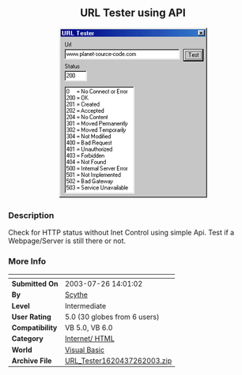 ﻿<div align="center">

## URL Tester using API

<img src="PIC2003726140384967.gif">
</div>

### Description

Check for HTTP status without Inet Control using simple Api. Test if a Webpage/Server is still there or not.
 
### More Info
 


<span>             |<span>
---                |---
**Submitted On**   |2003-07-26 14:01:02
**By**             |[Scythe](https://github.com/Planet-Source-Code/PSCIndex/blob/master/ByAuthor/scythe.md)
**Level**          |Intermediate
**User Rating**    |5.0 (30 globes from 6 users)
**Compatibility**  |VB 5\.0, VB 6\.0
**Category**       |[Internet/ HTML](https://github.com/Planet-Source-Code/PSCIndex/blob/master/ByCategory/internet-html__1-34.md)
**World**          |[Visual Basic](https://github.com/Planet-Source-Code/PSCIndex/blob/master/ByWorld/visual-basic.md)
**Archive File**   |[URL\_Tester1620437262003\.zip](https://github.com/Planet-Source-Code/scythe-url-tester-using-api__1-47185/archive/master.zip)








